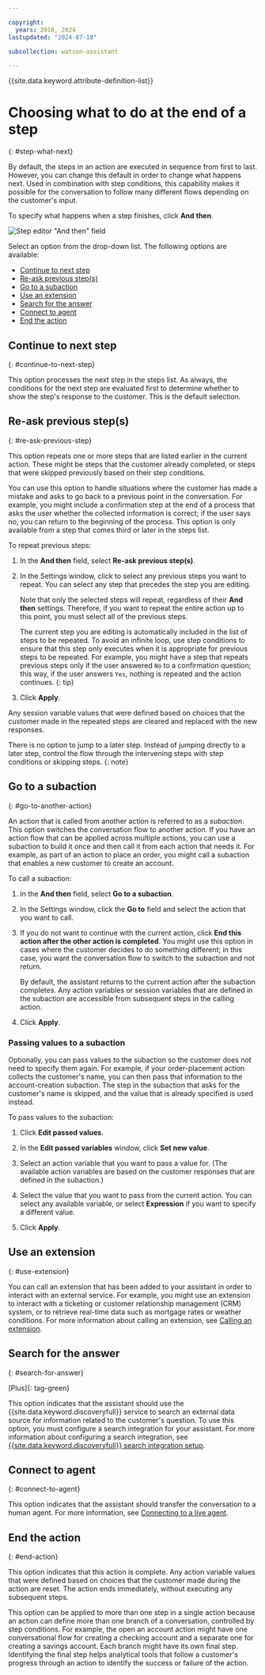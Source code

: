 ```yaml
---

copyright:
  years: 2018, 2024
lastupdated: "2024-07-18"

subcollection: watson-assistant

---
```


{{site.data.keyword.attribute-definition-list}}

# Choosing what to do at the end of a step
{: #step-what-next}

By default, the steps in an action are executed in sequence from first to last. However, you can change this default in order to change what happens next. Used in combination with step conditions, this capability makes it possible for the conversation to follow many different flows depending on the customer's input.

To specify what happens when a step finishes, click **And then**.

![Step editor "And then" field](images/step-and-then.png)

Select an option from the drop-down list. The following options are available:

- [Continue to next step](#continue-to-next-step)
- [Re-ask previous step(s)](#re-ask-previous-step)
- [Go to a subaction](#go-to-another-action)
- [Use an extension](#use-extension)
- [Search for the answer](#search-for-answer)
- [Connect to agent](#connect-to-agent)
- [End the action](#end-action)

## Continue to next step
{: #continue-to-next-step}

This option processes the next step in the steps list. As always, the conditions for the next step are evaluated first to determine whether to show the step's response to the customer. This is the default selection.

## Re-ask previous step(s)
{: #re-ask-previous-step}

This option repeats one or more steps that are listed earlier in the current action. These might be steps that the customer already completed, or steps that were skipped previously based on their step conditions.

You can use this option to handle situations where the customer has made a mistake and asks to go back to a previous point in the conversation. For example, you might include a confirmation step at the end of a process that asks the user whether the collected information is correct; if the user says no, you can return to the beginning of the process. This option is only available from a step that comes third or later in the steps list.

To repeat previous steps:

1. In the **And then** field, select **Re-ask previous step(s)**.

1. In the Settings window, click to select any previous steps you want to repeat. You can select any step that precedes the step you are editing.

    Note that only the selected steps will repeat, regardless of their **And then** settings. Therefore, if you want to repeat the entire action up to this point, you must select all of the previous steps.

    The current step you are editing is automatically included in the list of steps to be repeated. To avoid an infinite loop, use step conditions to ensure that this step only executes when it is appropriate for previous steps to be repeated. For example, you might have a step that repeats previous steps only if the user answered `No` to a confirmation question; this way, if the user answers `Yes`, nothing is repeated and the action continues.
    {: tip}

1. Click **Apply**.

Any session variable values that were defined based on choices that the customer made in the repeated steps are cleared and replaced with the new responses.

There is no option to jump to a later step. Instead of jumping directly to a later step, control the flow through the intervening steps with step conditions or skipping steps.
{: note}

## Go to a subaction
{: #go-to-another-action}

An action that is called from another action is referred to as a _subaction_. This option switches the conversation flow to another action. If you have an action flow that can be applied across multiple actions, you can use a subaction to build it once and then call it from each action that needs it. For example, as part of an action to place an order, you might call a subaction that enables a new customer to create an account.

To call a subaction:

1. In the **And then** field, select **Go to a subaction**.

1. In the Settings window, click the **Go to** field and select the action that you want to call.

1. If you do not want to continue with the current action, click **End this action after the other action is completed**. You might use this option in cases where the customer decides to do something different; in this case, you want the conversation flow to switch to the subaction and not return.

    By default, the assistant returns to the current action after the subaction completes. Any action variables or session variables that are defined in the subaction are accessible from subsequent steps in the calling action.

1. Click **Apply**.

### Passing values to a subaction

Optionally, you can pass values to the subaction so the customer does not need to specify them again. For example, if your order-placement action collects the customer's name, you can then pass that information to the account-creation subaction. The step in the subaction that asks for the customer's name is skipped, and the value that is already specified is used instead.

To pass values to the subaction:

1. Click **Edit passed values**.

1. In the **Edit passed variables** window, click **Set new value**.

1. Select an action variable that you want to pass a value for. (The available action variables are based on the customer responses that are defined in the subaction.)

1. Select the value that you want to pass from the current action. You can select any available variable, or select **Expression** if you want to specify a different value.

1. Click **Apply**.

## Use an extension
{: #use-extension}

You can call an extension that has been added to your assistant in order to interact with an external service. For example, you might use an extension to interact with a ticketing or customer relationship management (CRM) system, or to retrieve real-time data such as mortgage rates or weather conditions. For more information about calling an extension, see [Calling an extension](/docs/watson-assistant?topic=watson-assistant-call-extension).

## Search for the answer
{: #search-for-answer}

[Plus]{: tag-green}

This option indicates that the assistant should use the {{site.data.keyword.discoveryfull}} service to search an external data source for information related to the customer's question. To use this option, you must configure a search integration for your assistant. For more information about configuring a search integration, see [{{site.data.keyword.discoveryfull}} search integration setup](/docs/watson-assistant?topic=watson-assistant-search-add).

## Connect to agent
{: #connect-to-agent}

This option indicates that the assistant should transfer the conversation to a human agent. For more information, see [Connecting to a live agent](/docs/watson-assistant?topic=watson-assistant-human-agent).

## End the action
{: #end-action}

This option indicates that this action is complete. Any action variable values that were defined based on choices that the customer made during the action are reset. The action ends immediately, without executing any subsequent steps.

This option can be applied to more than one step in a single action because an action can define more than one branch of a conversation, controlled by step conditions. For example, the open an account action might have one conversational flow for creating a checking account and a separate one for creating a savings account. Each branch might have its own final step. Identifying the final step helps analytical tools that follow a customer's progress through an action to identify the success or failure of the action.
